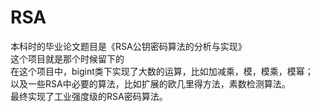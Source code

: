 # RSA
本科时的毕业论文题目是《RSA公钥密码算法的分析与实现》<br>
这个项目就是那个时候留下的<br>
在这个项目中，bigint类下实现了大数的运算，比如加减乘，模，模乘，模幂；<br>
以及一些RSA中必要的算法，比如扩展的欧几里得方法，素数检测算法。<br>
最终实现了工业强度级的RSA密码算法。<br>
